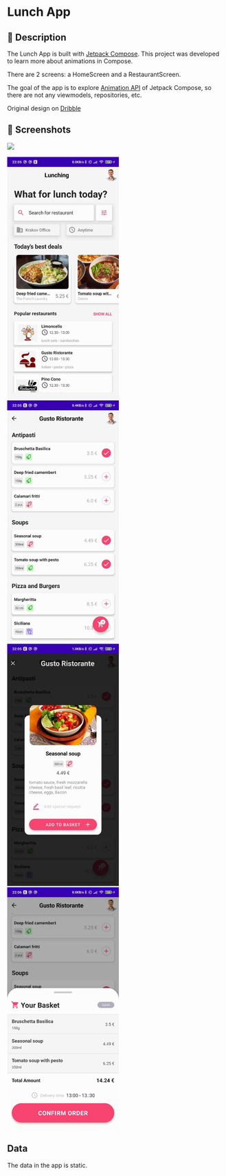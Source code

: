 # Lunch App

## :scroll: Description
The Lunch App is built with [Jetpack Compose](https://developer.android.com/jetpack/compose). This project was developed to learn more about animations in Compose.

There are 2 screens: a HomeScreen and a RestaurantScreen.

The goal of the app is to explore [Animation API](https://developer.android.com/jetpack/compose/animation) of Jetpack Compose, so there are not any viewmodels, repositories, etc.

Original design on [Dribble](https://dribbble.com/shots/5920913-Lunching-App-interactions)

## :camera_flash: Screenshots
<img src="/screenshots/vgif.gif" width="260">

<img src="/screenshots/1.jpg" width="260">&emsp;<img src="/screenshots/2.jpg" width="260">&emsp;<img src="/screenshots/3.jpg" width="260">&emsp;<img src="/screenshots/4.jpg" width="260">


## Data
The data in the app is static.
